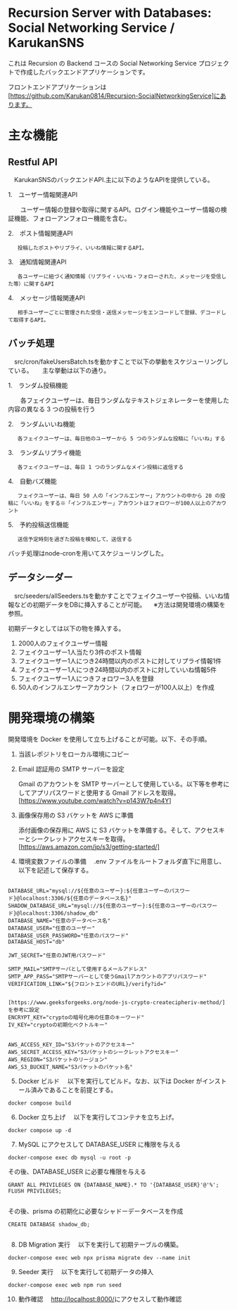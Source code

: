 # Recursion Server with Databases: Social Networking Service / KarukanSNS

これは Recursion の Backend コースの Social Networking Service プロジェクトで作成したバックエンドアプリケーションです。

フロントエンドアプリケーションは[https://github.com/Karukan0814/Recursion-SocialNetworkingService]にあります。


# 主な機能

## Restful API
　KarukanSNSのバックエンドAPI.主に以下のようなAPIを提供している。

  
   1.　ユーザー情報関連API
   
   　　ユーザー情報の登録や取得に関するAPI。ログイン機能やユーザー情報の検証機能、フォローアンフォロー機能を含む。
   
   2.　ポスト情報関連API
   
       投稿したポストやリプライ、いいね情報に関するAPI。
   
   3.　通知情報関連API
   
       各ユーザーに紐づく通知情報（リプライ・いいね・フォローされた、メッセージを受信した等）に関するAPI
   
   4.　メッセージ情報関連API
   
       相手ユーザーごとに管理された受信・送信メッセージをエンコードして登録、デコードして取得するAPI。



## バッチ処理
　src/cron/fakeUsersBatch.tsを動かすことで以下の挙動をスケジューリングしている。
 　
  主な挙動は以下の通り。
  
   1.　ランダム投稿機能
   
   　　各フェイクユーザーは、毎日ランダムなテキストジェネレーターを使用した内容の異なる 3 つの投稿を行う
   
   2.　ランダムいいね機能
   
       各フェイクユーザーは、毎日他のユーザーから 5 つのランダムな投稿に「いいね」する
   
   3.　ランダムリプライ機能
   
       各フェイクユーザーは、毎日 1 つのランダムなメイン投稿に返信する
   
   4.　自動バズ機能
   
       フェイクユーザーは、毎日 50 人の「インフルエンサー」アカウントの中から 20 の投稿に「いいね」をする※「インフルエンサー」アカウントはフォロワーが100人以上のアカウント

   5.　予約投稿送信機能　
   
       送信予定時刻を過ぎた投稿を検知して、送信する

  バッチ処理はnode-cronを用いてスケジューリングした。

  
  

## データシーダー
　src/seeders/allSeeders.tsを動かすことでフェイクユーザーや投稿、いいね情報などの初期データをDBに挿入することが可能。
 　※方法は開発環境の構築を参照。
  
  初期データとしては以下の物を挿入する。
  1.   2000人のフェイクユーザー情報
  2.   フェイクユーザー1人当たり3件のポスト情報
  3.   フェイクユーザー1人につき24時間以内のポストに対してリプライ情報1件
  4.   フェイクユーザー1人につき24時間以内のポストに対していいね情報5件
  5.   フェイクユーザー1人につきフォロワー3人を登録
  6.   50人のインフルエンサーアカウント（フォロワーが100人以上）を作成

  


# 開発環境の構築

開発環境を Docker を使用して立ち上げることが可能。以下、その手順。

1. 当該レポジトリをローカル環境にコピー

2. Email 認証用の SMTP サーバーを設定

   Gmail のアカウントを SMTP サーバーとして使用している。以下等を参考にしてアプリパスワードと使用する Gmail アドレスを取得。
   [https://www.youtube.com/watch?v=p143W7p4n4Y]

3. 画像保存用の S3 バケットを AWS に準備

   添付画像の保存用に AWS に S3 バケットを準備する。そして、アクセスキーとシークレットアクセスキーを取得。
   [https://aws.amazon.com/jp/s3/getting-started/]

4. 環境変数ファイルの準備
   　.env ファイルをルートフォルダ直下に用意し、以下を記述して保存する。

```

DATABASE_URL="mysql://${任意のユーザー}:${任意ユーザーのパスワード}@localhost:3306/${任意のデータベース名}"
SHADOW_DATABASE_URL="mysql://${任意のユーザー}:${任意のユーザーのパスワード}@localhost:3306/shadow_db"
DATABASE_NAME="任意のデータベース名"
DATABASE_USER="任意のユーザー"
DATABASE_USER_PASSWORD="任意のパスワード"
DATABASE_HOST="db"

JWT_SECRET="任意のJWT用パスワード"

SMTP_MAIL="SMTPサーバとして使用するメールアドレス"
SMTP_APP_PASS="SMTPサーバーとして使うGmailアカウントのアプリパスワード"
VERIFICATION_LINK="${フロントエンドのURL}/verify?id="


[https://www.geeksforgeeks.org/node-js-crypto-createcipheriv-method/]を参考に設定
ENCRYPT_KEY="cryptoの暗号化用の任意のキーワード"
IV_KEY="cryptoの初期化ベクトルキー"


AWS_ACCESS_KEY_ID="S3バケットのアクセスキー"
AWS_SECRET_ACCESS_KEY="S3バケットのシークレットアクセスキー"
AWS_REGION="S3バケットのリージョン"
AWS_S3_BUCKET_NAME="S3バケットのバケット名"

```

5. Docker ビルド
   　以下を実行してビルド。なお、以下は Docker がインストール済みであることを前提とする。

```
docker compose build
```

6. Docker 立ち上げ
   　以下を実行してコンテナを立ち上げ。

```
docker compose up -d
```

7. MySQL にアクセスして DATABASE_USER に権限を与える

```
docker-compose exec db mysql -u root -p

```

その後、DATABASE_USER に必要な権限を与える

```
GRANT ALL PRIVILEGES ON {DATABASE_NAME}.* TO '{DATABASE_USER}'@'%';
FLUSH PRIVILEGES;


```

その後、prisma の初期化に必要なシャドーデータベースを作成

```
CREATE DATABASE shadow_db;


```

8. DB Migration 実行
   　以下を実行して初期テーブルの構築。

```
docker-compose exec web npx prisma migrate dev --name init

```

9. Seeder 実行
   　以下を実行して初期データの挿入

```
docker-compose exec web npm run seed

```

10. 動作確認
    　[http://localhost:8000/](http://localhost:8000/)にアクセスして動作確認
